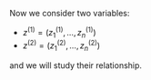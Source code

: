 Now we consider two variables:

* $z^{(1)}=(z_1^{(1)},\dots,z_n^{(1)})$
* $z^{(2)}=(z_1^{(2)},\dots,z_n^{(2)})$

and we will study their relationship.

